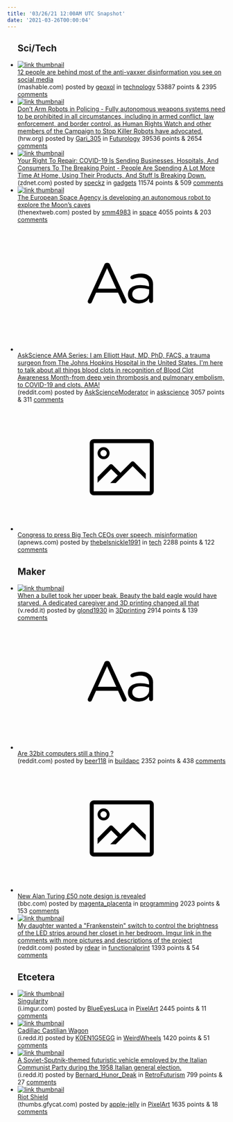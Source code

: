 ```yaml
---
title: '03/26/21 12:00AM UTC Snapshot'
date: '2021-03-26T00:00:04'
---
```

<ul>
<h2>Sci/Tech</h2>

<li><a href='https://mashable.com/article/disinformation-dozen-study-anti-vaxxers.amp'><img src='https://b.thumbs.redditmedia.com/Rcd1NOtsPsqjuT4wPxoGuoQhcJQkkrbdG7phaPRdw_w.jpg' alt='link thumbnail'></a><div><div class='linkTitle'><a href='https://mashable.com/article/disinformation-dozen-study-anti-vaxxers.amp'>12 people are behind most of the anti-vaxxer disinformation you see on social media</a></div>(mashable.com) posted by <a href='https://www.reddit.com/user/geoxol'>geoxol</a> in <a href='https://www.reddit.com/r/technology'>technology</a> 53887 points & 2395 <a href='https://www.reddit.com/r/technology/comments/mcuv4y/12_people_are_behind_most_of_the_antivaxxer/'>comments</a></div></li>

<li><a href='https://www.hrw.org/news/2021/03/24/dont-arm-robots-policing'><img src='https://a.thumbs.redditmedia.com/ckKnoTpjW2q3BN6BWw9TQyvMxgJFOVE4V4kmTxpfNc0.jpg' alt='link thumbnail'></a><div><div class='linkTitle'><a href='https://www.hrw.org/news/2021/03/24/dont-arm-robots-policing'>Don’t Arm Robots in Policing - Fully autonomous weapons systems need to be prohibited in all circumstances, including in armed conflict, law enforcement, and border control, as Human Rights Watch and other members of the Campaign to Stop Killer Robots have advocated.</a></div>(hrw.org) posted by <a href='https://www.reddit.com/user/Gari_305'>Gari_305</a> in <a href='https://www.reddit.com/r/Futurology'>Futurology</a> 39536 points & 2654 <a href='https://www.reddit.com/r/Futurology/comments/mcvq8c/dont_arm_robots_in_policing_fully_autonomous/'>comments</a></div></li>

<li><a href='https://www.zdnet.com/article/the-right-to-repair-covid-19-sending-businesses-hospitals-and-consumers-to-the-tipping-point/'><img src='https://a.thumbs.redditmedia.com/j59brt4KPFJIQtxZ9pXtp1DyV3JZNY2swmFbbg1HnE8.jpg' alt='link thumbnail'></a><div><div class='linkTitle'><a href='https://www.zdnet.com/article/the-right-to-repair-covid-19-sending-businesses-hospitals-and-consumers-to-the-tipping-point/'>Your Right To Repair: COVID-19 Is Sending Businesses, Hospitals, And Consumers To The Breaking Point - People Are Spending A Lot More Time At Home, Using Their Products, And Stuff Is Breaking Down.</a></div>(zdnet.com) posted by <a href='https://www.reddit.com/user/speckz'>speckz</a> in <a href='https://www.reddit.com/r/gadgets'>gadgets</a> 11574 points & 509 <a href='https://www.reddit.com/r/gadgets/comments/mcwitd/your_right_to_repair_covid19_is_sending/'>comments</a></div></li>

<li><a href='https://thenextweb.com/neural/2021/03/24/space-robot-moon-lunar-caves-european-space-agency-esa/'><img src='https://b.thumbs.redditmedia.com/TvaOonHgrctfkx_sb9mMxuUfSKPEEeyTeAeiu98udtM.jpg' alt='link thumbnail'></a><div><div class='linkTitle'><a href='https://thenextweb.com/neural/2021/03/24/space-robot-moon-lunar-caves-european-space-agency-esa/'>The European Space Agency is developing an autonomous robot to explore the Moon’s caves</a></div>(thenextweb.com) posted by <a href='https://www.reddit.com/user/smm4983'>smm4983</a> in <a href='https://www.reddit.com/r/space'>space</a> 4055 points & 203 <a href='https://www.reddit.com/r/space/comments/mcr8cl/the_european_space_agency_is_developing_an/'>comments</a></div></li>

<li><a href='https://www.reddit.com/r/askscience/comments/mcvx9r/askscience_ama_series_i_am_elliott_haut_md_phd/'><svg version='1.1' viewBox='-34 -12 104 64' preserveAspectRatio='xMidYMid slice' xmlns='http://www.w3.org/2000/svg' xmlns:xlink='http://www.w3.org/1999/xlink'>
    <title>text link thumbnail</title>
    <path d='M12.19,8.84a1.45,1.45,0,0,0-1.4-1h-.12a1.46,1.46,0,0,0-1.42,1L1.14,26.56a1.29,1.29,0,0,0-.14.59,1,1,0,0,0,1,1,1.12,1.12,0,0,0,1.08-.77l2.08-4.65h11l2.08,4.59a1.24,1.24,0,0,0,1.12.83,1.08,1.08,0,0,0,1.08-1.08,1.64,1.64,0,0,0-.14-.57ZM6.08,20.71l4.59-10.22,4.6,10.22Z'>
    </path>
    <path d='M32.24,14.78A6.35,6.35,0,0,0,27.6,13.2a11.36,11.36,0,0,0-4.7,1,1,1,0,0,0-.58.89,1,1,0,0,0,.94.92,1.23,1.23,0,0,0,.39-.08,8.87,8.87,0,0,1,3.72-.81c2.7,0,4.28,1.33,4.28,3.92v.5a15.29,15.29,0,0,0-4.42-.61c-3.64,0-6.14,1.61-6.14,4.64v.05c0,2.95,2.7,4.48,5.37,4.48a6.29,6.29,0,0,0,5.19-2.48V26.9a1,1,0,0,0,1,1,1,1,0,0,0,1-1.06V19A5.71,5.71,0,0,0,32.24,14.78Zm-.56,7.7c0,2.28-2.17,3.89-4.81,3.89-1.94,0-3.61-1.06-3.61-2.86v-.06c0-1.8,1.5-3,4.2-3a15.2,15.2,0,0,1,4.22.61Z'>
    </path>
    </svg></a><div><div class='linkTitle'><a href='https://www.reddit.com/r/askscience/comments/mcvx9r/askscience_ama_series_i_am_elliott_haut_md_phd/'>AskScience AMA Series: I am Elliott Haut, MD, PhD, FACS, a trauma surgeon from The Johns Hopkins Hospital in the United States. I'm here to talk about all things blood clots in recognition of Blood Clot Awareness Month-from deep vein thrombosis and pulmonary embolism, to COVID-19 and clots. AMA!</a></div>(reddit.com) posted by <a href='https://www.reddit.com/user/AskScienceModerator'>AskScienceModerator</a> in <a href='https://www.reddit.com/r/askscience'>askscience</a> 3057 points & 311 <a href='https://www.reddit.com/r/askscience/comments/mcvx9r/askscience_ama_series_i_am_elliott_haut_md_phd/'>comments</a></div></li>

<li><a href='https://apnews.com/article/capitol-siege-media-misinformation-social-media-censorship-159ef7e3040dd65234e4e49404bfe00c'><svg version='1.1' viewBox='-34 -14 104 64' preserveAspectRatio='xMidYMid meet' xmlns='http://www.w3.org/2000/svg' xmlns:xlink='http://www.w3.org/1999/xlink'>
    <title>link thumbnail</title>
    <path d='M32,4H4A2,2,0,0,0,2,6V30a2,2,0,0,0,2,2H32a2,2,0,0,0,2-2V6A2,2,0,0,0,32,4ZM4,30V6H32V30Z'></path>
    <path d='M8.92,14a3,3,0,1,0-3-3A3,3,0,0,0,8.92,14Zm0-4.6A1.6,1.6,0,1,1,7.33,11,1.6,1.6,0,0,1,8.92,9.41Z'></path>
    <path d='M22.78,15.37l-5.4,5.4-4-4a1,1,0,0,0-1.41,0L5.92,22.9v2.83l6.79-6.79L16,22.18l-3.75,3.75H15l8.45-8.45L30,24V21.18l-5.81-5.81A1,1,0,0,0,22.78,15.37Z'></path>
    </svg></a><div><div class='linkTitle'><a href='https://apnews.com/article/capitol-siege-media-misinformation-social-media-censorship-159ef7e3040dd65234e4e49404bfe00c'>Congress to press Big Tech CEOs over speech, misinformation</a></div>(apnews.com) posted by <a href='https://www.reddit.com/user/thebelsnickle1991'>thebelsnickle1991</a> in <a href='https://www.reddit.com/r/tech'>tech</a> 2288 points & 122 <a href='https://www.reddit.com/r/tech/comments/md1anp/congress_to_press_big_tech_ceos_over_speech/'>comments</a></div></li>

<h2>Maker</h2>

<li><a href='https://v.redd.it/d3xwv8i2d4p61'><img src='https://a.thumbs.redditmedia.com/0H1AGPmIj5tyFESPrsWMa8t4azasEZxb7Rcp_zDPka8.jpg' alt='link thumbnail'></a><div><div class='linkTitle'><a href='https://v.redd.it/d3xwv8i2d4p61'>When a bullet took her upper beak, Beauty the bald eagle would have starved. A dedicated caregiver and 3D printing changed all that</a></div>(v.redd.it) posted by <a href='https://www.reddit.com/user/glond1930'>glond1930</a> in <a href='https://www.reddit.com/r/3Dprinting'>3Dprinting</a> 2914 points & 139 <a href='https://www.reddit.com/r/3Dprinting/comments/mcsqvd/when_a_bullet_took_her_upper_beak_beauty_the_bald/'>comments</a></div></li>

<li><a href='https://www.reddit.com/r/buildapc/comments/mcx8y8/are_32bit_computers_still_a_thing/'><svg version='1.1' viewBox='-34 -12 104 64' preserveAspectRatio='xMidYMid slice' xmlns='http://www.w3.org/2000/svg' xmlns:xlink='http://www.w3.org/1999/xlink'>
    <title>text link thumbnail</title>
    <path d='M12.19,8.84a1.45,1.45,0,0,0-1.4-1h-.12a1.46,1.46,0,0,0-1.42,1L1.14,26.56a1.29,1.29,0,0,0-.14.59,1,1,0,0,0,1,1,1.12,1.12,0,0,0,1.08-.77l2.08-4.65h11l2.08,4.59a1.24,1.24,0,0,0,1.12.83,1.08,1.08,0,0,0,1.08-1.08,1.64,1.64,0,0,0-.14-.57ZM6.08,20.71l4.59-10.22,4.6,10.22Z'>
    </path>
    <path d='M32.24,14.78A6.35,6.35,0,0,0,27.6,13.2a11.36,11.36,0,0,0-4.7,1,1,1,0,0,0-.58.89,1,1,0,0,0,.94.92,1.23,1.23,0,0,0,.39-.08,8.87,8.87,0,0,1,3.72-.81c2.7,0,4.28,1.33,4.28,3.92v.5a15.29,15.29,0,0,0-4.42-.61c-3.64,0-6.14,1.61-6.14,4.64v.05c0,2.95,2.7,4.48,5.37,4.48a6.29,6.29,0,0,0,5.19-2.48V26.9a1,1,0,0,0,1,1,1,1,0,0,0,1-1.06V19A5.71,5.71,0,0,0,32.24,14.78Zm-.56,7.7c0,2.28-2.17,3.89-4.81,3.89-1.94,0-3.61-1.06-3.61-2.86v-.06c0-1.8,1.5-3,4.2-3a15.2,15.2,0,0,1,4.22.61Z'>
    </path>
    </svg></a><div><div class='linkTitle'><a href='https://www.reddit.com/r/buildapc/comments/mcx8y8/are_32bit_computers_still_a_thing/'>Are 32bit computers still a thing ?</a></div>(reddit.com) posted by <a href='https://www.reddit.com/user/beer118'>beer118</a> in <a href='https://www.reddit.com/r/buildapc'>buildapc</a> 2352 points & 438 <a href='https://www.reddit.com/r/buildapc/comments/mcx8y8/are_32bit_computers_still_a_thing/'>comments</a></div></li>

<li><a href='https://www.bbc.com/news/business-56503741'><svg version='1.1' viewBox='-34 -14 104 64' preserveAspectRatio='xMidYMid meet' xmlns='http://www.w3.org/2000/svg' xmlns:xlink='http://www.w3.org/1999/xlink'>
    <title>link thumbnail</title>
    <path d='M32,4H4A2,2,0,0,0,2,6V30a2,2,0,0,0,2,2H32a2,2,0,0,0,2-2V6A2,2,0,0,0,32,4ZM4,30V6H32V30Z'></path>
    <path d='M8.92,14a3,3,0,1,0-3-3A3,3,0,0,0,8.92,14Zm0-4.6A1.6,1.6,0,1,1,7.33,11,1.6,1.6,0,0,1,8.92,9.41Z'></path>
    <path d='M22.78,15.37l-5.4,5.4-4-4a1,1,0,0,0-1.41,0L5.92,22.9v2.83l6.79-6.79L16,22.18l-3.75,3.75H15l8.45-8.45L30,24V21.18l-5.81-5.81A1,1,0,0,0,22.78,15.37Z'></path>
    </svg></a><div><div class='linkTitle'><a href='https://www.bbc.com/news/business-56503741'>New Alan Turing £50 note design is revealed</a></div>(bbc.com) posted by <a href='https://www.reddit.com/user/magenta_placenta'>magenta_placenta</a> in <a href='https://www.reddit.com/r/programming'>programming</a> 2023 points & 153 <a href='https://www.reddit.com/r/programming/comments/md0x4p/new_alan_turing_50_note_design_is_revealed/'>comments</a></div></li>

<li><a href='https://www.reddit.com/gallery/md54wb'><img src='https://b.thumbs.redditmedia.com/4oJdTcuNPA4N-JY3UDuZnJ32nQ7zHu0WYHXAvn6Ztxo.jpg' alt='link thumbnail'></a><div><div class='linkTitle'><a href='https://www.reddit.com/gallery/md54wb'>My daughter wanted a "Frankenstein" switch to control the brightness of the LED strips around her closet in her bedroom. Imgur link in the comments with more pictures and descriptions of the project</a></div>(reddit.com) posted by <a href='https://www.reddit.com/user/rdear'>rdear</a> in <a href='https://www.reddit.com/r/functionalprint'>functionalprint</a> 1393 points & 54 <a href='https://www.reddit.com/r/functionalprint/comments/md54wb/my_daughter_wanted_a_frankenstein_switch_to/'>comments</a></div></li>

<h2>Etcetera</h2>

<li><a href='https://i.imgur.com/Yuf2IIH.png'><img src='https://b.thumbs.redditmedia.com/JkP0ypGdCj91Vbx1YbT2JIRsQQUWrKFzT4hX2toyqAg.jpg' alt='link thumbnail'></a><div><div class='linkTitle'><a href='https://i.imgur.com/Yuf2IIH.png'>Singularity</a></div>(i.imgur.com) posted by <a href='https://www.reddit.com/user/BlueEyesLuca'>BlueEyesLuca</a> in <a href='https://www.reddit.com/r/PixelArt'>PixelArt</a> 2445 points & 11 <a href='https://www.reddit.com/r/PixelArt/comments/mcx3t8/singularity/'>comments</a></div></li>

<li><a href='https://i.redd.it/eu7yxnlkz5p61.jpg'><img src='https://a.thumbs.redditmedia.com/L-Rtm-O5AEjUhrkAIYcJfhLLw9bPydvmidPDPd57oN4.jpg' alt='link thumbnail'></a><div><div class='linkTitle'><a href='https://i.redd.it/eu7yxnlkz5p61.jpg'>Cadillac Castilian Wagon</a></div>(i.redd.it) posted by <a href='https://www.reddit.com/user/K0EN1G5EGG'>K0EN1G5EGG</a> in <a href='https://www.reddit.com/r/WeirdWheels'>WeirdWheels</a> 1420 points & 51 <a href='https://www.reddit.com/r/WeirdWheels/comments/mcwm9r/cadillac_castilian_wagon/'>comments</a></div></li>

<li><a href='https://i.redd.it/56idx3wjj8p61.jpg'><img src='https://b.thumbs.redditmedia.com/mGz09sKKIAwsB5HU9C8Ag_6t61g1kS4UTVacXklbfnw.jpg' alt='link thumbnail'></a><div><div class='linkTitle'><a href='https://i.redd.it/56idx3wjj8p61.jpg'>A Soviet-Sputnik-themed futuristic vehicle employed by the Italian Communist Party during the 1958 Italian general election.</a></div>(i.redd.it) posted by <a href='https://www.reddit.com/user/Bernard_Hunor_Deak'>Bernard_Hunor_Deak</a> in <a href='https://www.reddit.com/r/RetroFuturism'>RetroFuturism</a> 799 points & 27 <a href='https://www.reddit.com/r/RetroFuturism/comments/md7te1/a_sovietsputnikthemed_futuristic_vehicle_employed/'>comments</a></div></li>

<li><a href='https://thumbs.gfycat.com/HeartyJauntyBarb-small.gif'><img src='https://a.thumbs.redditmedia.com/QncmbWUkOyK6C9KNK_ZGm-6UqvJ-CZznWM-_XHrZno8.jpg' alt='link thumbnail'></a><div><div class='linkTitle'><a href='https://thumbs.gfycat.com/HeartyJauntyBarb-small.gif'>Riot Shield</a></div>(thumbs.gfycat.com) posted by <a href='https://www.reddit.com/user/apple-jelly'>apple-jelly</a> in <a href='https://www.reddit.com/r/PixelArt'>PixelArt</a> 1635 points & 18 <a href='https://www.reddit.com/r/PixelArt/comments/mcyimh/riot_shield/'>comments</a></div></li>

</ul>
